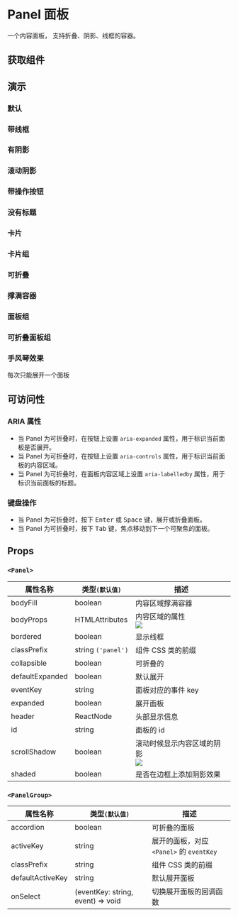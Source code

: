 # Panel 面板

一个内容面板， 支持折叠、阴影、线框的容器。

## 获取组件

<!--{include:<import-guide>}-->

## 演示

### 默认

<!--{include:`basic.md`}-->

### 带线框

<!--{include:`bordered.md`}-->

### 有阴影

<!--{include:`shaded.md`}-->

### 滚动阴影

<!--{include:`scroll-shadow.md`}-->

### 带操作按钮

<!--{include:`with-action.md`}-->

### 没有标题

<!--{include:`no-header.md`}-->

### 卡片

<!--{include:`card.md`}-->

### 卡片组

<!--{include:`card-grid.md`}-->

### 可折叠

<!--{include:`collapsible.md`}-->

### 撑满容器

<!--{include:`body-fill.md`}-->

### 面板组

<!--{include:`panel-group.md`}-->

### 可折叠面板组

<!--{include:`accordion-group.md`}-->

### 手风琴效果

每次只能展开一个面板

<!--{include:`accordion-group-active.md`}-->

## 可访问性

### ARIA 属性

- 当 Panel 为可折叠时，在按钮上设置 `aria-expanded` 属性，用于标识当前面板是否展开。
- 当 Panel 为可折叠时，在按钮上设置 `aria-controls` 属性，用于标识当前面板的内容区域。
- 当 Panel 为可折叠时，在面板内容区域上设置 `aria-labelledby` 属性，用于标识当前面板的标题。

### 键盘操作

- 当 Panel 为可折叠时，按下 <kbd>Enter</kbd> 或 <kbd>Space</kbd> 键，展开或折叠面板。
- 当 Panel 为可折叠时，按下 <kbd>Tab</kbd> 键，焦点移动到下一个可聚焦的面板。

## Props

### `<Panel>`

<!-- prettier-sort-markdown-table -->

| 属性名称        | 类型`(默认值)`     | 描述                                       |
| --------------- | ------------------ | ------------------------------------------ |
| bodyFill        | boolean            | 内容区域撑满容器                           |
| bodyProps       | HTMLAttributes     | 内容区域的属性<br/>![][5.62.0]             |
| bordered        | boolean            | 显示线框                                   |
| classPrefix     | string `('panel')` | 组件 CSS 类的前缀                          |
| collapsible     | boolean            | 可折叠的                                   |
| defaultExpanded | boolean            | 默认展开                                   |
| eventKey        | string             | 面板对应的事件 key                         |
| expanded        | boolean            | 展开面板                                   |
| header          | ReactNode          | 头部显示信息                               |
| id              | string             | 面板的 id                                  |
| scrollShadow    | boolean            | 滚动时候显示内容区域的阴影<br/>![][5.62.0] |
| shaded          | boolean            | 是否在边框上添加阴影效果                   |

### `<PanelGroup>`

| 属性名称         | 类型`(默认值)`                    | 描述                                     |
| ---------------- | --------------------------------- | ---------------------------------------- |
| accordion        | boolean                           | 可折叠的面板                             |
| activeKey        | string                            | 展开的面板，对应 `<Panel>` 的 `eventKey` |
| classPrefix      | string                            | 组件 CSS 类的前缀                        |
| defaultActiveKey | string                            | 默认展开面板                             |
| onSelect         | (eventKey: string, event) => void | 切换展开面板的回调函数                   |

[5.62.0]: https://img.shields.io/badge/>=-v5.62.0-blue
